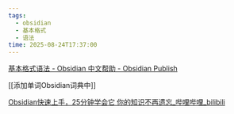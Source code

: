 ```yaml
---
tags:
  - obsidian
  - 基本格式
  - 语法
time: 2025-08-24T17:37:00
---
```

[基本格式语法 - Obsidian 中文帮助 - Obsidian Publish](https://publish.obsidian.md/help-zh/%E7%BC%96%E8%BE%91%E4%B8%8E%E6%A0%BC%E5%BC%8F%E5%8C%96/%E5%9F%BA%E6%9C%AC%E6%A0%BC%E5%BC%8F%E8%AF%AD%E6%B3%95)

[[添加单词Obsidian词典中]]

[Obsidian快速上手，25分钟学会它 你的知识不再遗忘_哔哩哔哩_bilibili](https://www.bilibili.com/video/BV1AatPe1Efo/?spm_id_from=333.337.search-card.all.click&vd_source=cfd43301fa3749e57347725fe185aa03)
